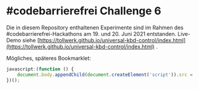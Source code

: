 # #codebarrierefrei Challenge 6

Die in diesem Repository enthaltenen Experimente sind im Rahmen des #codebarrierefrei-Hackathons am 19. und 20. Juni
2021 entstanden. Live-Demo
siehe [https://tollwerk.github.io/universal-kbd-control/index.html](https://tollwerk.github.io/universal-kbd-control/index.html)
.

Mögliches, späteres Bookmarklet:

```js
javascript:(function () {
    document.body.appendChild(document.createElement('script')).src = 'https://cdn.jsdelivr.net/gh/tollwerk/universal-kbd-control/universal-keyboard-control.js?' + (new Date).getTime();
})(); 
```
